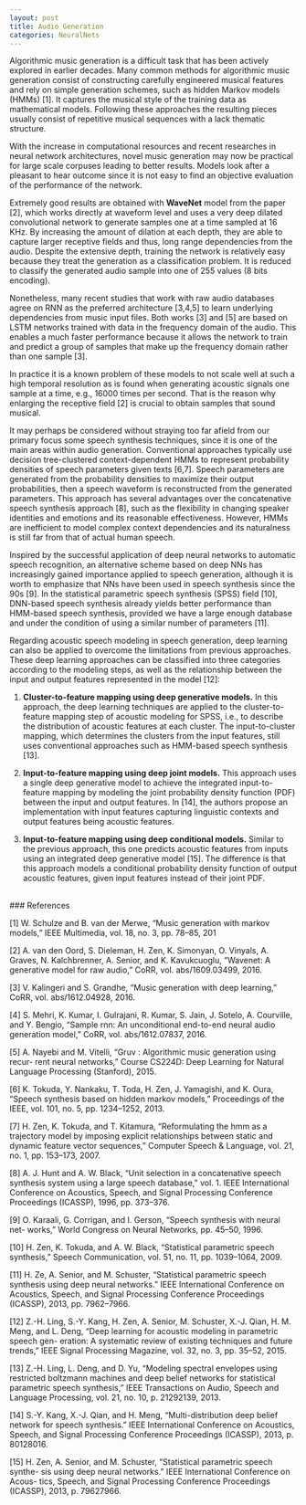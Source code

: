 ```yaml
---
layout: post
title: Audio Generation
categories: NeuralNets
---
```


Algorithmic music generation is a difficult task that has been actively explored in earlier decades. Many common methods for algorithmic music generation consist of constructing carefully engineered musical features and rely on simple generation schemes, such as hidden Markov models (HMMs) [1]. It captures the musical style of the training data as mathematical models. Following these approaches the resulting pieces usually consist of repetitive musical sequences with a lack thematic structure.

With the increase in computational resources and recent researches in neural network architectures, novel music generation may now be practical for large scale corpuses leading to better results. Models look after a pleasant to hear outcome since it is not easy to find an objective evaluation of the performance of the network.

Extremely good results are obtained with **WaveNet** model from the paper [2], which works directly at waveform level and uses a very deep dilated convolutional network to generate samples one at a time sampled at 16 KHz. By increasing the amount of dilation at each depth, they are able to capture larger receptive fields and thus, long range dependencies from the audio. Despite the extensive depth, training the network is relatively easy because they treat the generation as a classification problem. It is reduced to classify the generated audio sample into one of 255 values (8 bits encoding). 

Nonetheless, many recent studies that work with raw audio databases agree on RNN as the preferred architecture [3,4,5] to learn underlying dependencies from music input files. Both works [3] and [5] are based on LSTM networks trained with data in the frequency domain of the audio. This enables a much faster performance because it allows the network to train and predict a group of samples that make up the frequency domain rather than one sample [3]. 

In practice it is a known problem of these models to not scale well at such a high temporal resolution as is found when generating acoustic signals one sample at a time, e.g., 16000 times per second. That is the reason why enlarging the receptive field [2] is crucial to obtain samples that sound musical.

It may perhaps be considered without straying too far afield from our primary focus some speech synthesis techniques, since it is one of the main areas within audio generation. Conventional approaches typically use decision tree-clustered context-dependent HMMs to represent probability densities of speech parameters given texts [6,7]. Speech parameters are generated from the probability densities to maximize their output probabilities, then a speech waveform is reconstructed from the generated parameters. This approach has several advantages over the concatenative speech synthesis approach [8], such as the flexibility in changing speaker identities and emotions and its reasonable effectiveness. However, HMMs are inefficient to model complex context dependencies and its naturalness is still far from that of actual human speech. 

Inspired by the successful application of deep neural networks to automatic speech recognition, an alternative scheme based on deep NNs has increasingly gained importance applied to speech generation, although it is worth to emphasize that NNs have been used in speech synthesis since the 90s [9]. In the statistical parametric speech synthesis (SPSS) field [10], DNN-based speech synthesis already yields better performance than HMM-based speech synthesis, provided we have a large enough database and under the condition of using a similar number of parameters [11]. 

Regarding acoustic speech modeling in speech generation, deep learning can also be applied to overcome the limitations from previous approaches. These deep learning approaches can be classified into three categories according to the modeling steps, as well as the relationship between the input and output features represented in the model [12]: 

1. **Cluster-to-feature mapping using deep generative models.** In this approach, the deep learning techniques are applied to the cluster-to-feature mapping step of acoustic modeling for SPSS, i.e., to describe the distribution of acoustic features at each cluster. The input-to-cluster mapping, which determines the clusters from the input features, still uses conventional approaches such as HMM-based speech synthesis [13].

2. **Input-to-feature mapping using deep joint models.** This approach uses a single deep generative model to achieve the integrated input-to-feature mapping by modeling the joint probability density function (PDF) between the input and output features. In [14], the authors propose an implementation with input features capturing linguistic contexts and output features being acoustic features.

3. **Input-to-feature mapping using deep conditional models.** Similar to the previous approach, this one predicts acoustic features from inputs using an integrated deep generative model [15]. The difference is that this approach models a conditional probability density function of output acoustic features, given input features instead of their joint PDF.

<br />
### References

[1] W. Schulze and B. van der Merwe, “Music generation with markov models,” IEEE Multimedia, vol. 18, no. 3, pp. 78–85, 201

[2] A. van den Oord, S. Dieleman, H. Zen, K. Simonyan, O. Vinyals, A. Graves, N. Kalchbrenner, A. Senior, and K. Kavukcuoglu, “Wavenet: A generative model for raw audio,” CoRR, vol. abs/1609.03499, 2016.

[3] V. Kalingeri and S. Grandhe, “Music generation with deep learning,” CoRR, vol. abs/1612.04928, 2016.

[4] S. Mehri, K. Kumar, I. Gulrajani, R. Kumar, S. Jain, J. Sotelo, A. Courville, and Y. Bengio, “Sample rnn: An unconditional end-to-end neural audio generation model,” CoRR, vol. abs/1612.07837, 2016.

[5] A. Nayebi and M. Vitelli, “Gruv : Algorithmic music generation using recur- rent neural networks,” Course CS224D: Deep Learning for Natural Language Processing (Stanford), 2015.

[6] K. Tokuda, Y. Nankaku, T. Toda, H. Zen, J. Yamagishi, and K. Oura, “Speech synthesis based on hidden markov models,” Proceedings of the IEEE, vol. 101, no. 5, pp. 1234–1252, 2013.

[7] H. Zen, K. Tokuda, and T. Kitamura, “Reformulating the hmm as a trajectory model by imposing explicit relationships between static and dynamic feature vector sequences,” Computer Speech & Language, vol. 21, no. 1, pp. 153–173, 2007.

[8] A. J. Hunt and A. W. Black, “Unit selection in a concatenative speech synthesis system using a large speech database,” vol. 1. IEEE International Conference on Acoustics, Speech, and Signal Processing Conference Proceedings (ICASSP), 1996, pp. 373–376.

[9] O. Karaali, G. Corrigan, and I. Gerson, “Speech synthesis with neural net- works,” World Congress on Neural Networks, pp. 45–50, 1996.

[10] H. Zen, K. Tokuda, and A. W. Black, “Statistical parametric speech synthesis,” Speech Communication, vol. 51, no. 11, pp. 1039–1064, 2009.

[11] H. Ze, A. Senior, and M. Schuster, “Statistical parametric speech synthesis using deep neural networks.” IEEE International Conference on Acoustics, Speech, and Signal Processing Conference Proceedings (ICASSP), 2013, pp. 7962–7966.

[12] Z.-H. Ling, S.-Y. Kang, H. Zen, A. Senior, M. Schuster, X.-J. Qian, H. M. Meng, and L. Deng, “Deep learning for acoustic modeling in parametric speech gen- eration: A systematic review of existing techniques and future trends,” IEEE Signal Processing Magazine, vol. 32, no. 3, pp. 35–52, 2015.

[13] Z.-H. Ling, L. Deng, and D. Yu, “Modeling spectral envelopes using restricted boltzmann machines and deep belief networks for statistical parametric speech synthesis,” IEEE Transactions on Audio, Speech and Language Processing, vol. 21, no. 10, p. 21292139, 2013.

[14] S.-Y. Kang, X.-J. Qian, and H. Meng, “Multi-distribution deep belief network for speech synthesis.” IEEE International Conference on Acoustics, Speech, and Signal Processing Conference Proceedings (ICASSP), 2013, p. 80128016.

[15] H. Zen, A. Senior, and M. Schuster, “Statistical parametric speech synthe- sis using deep neural networks.” IEEE International Conference on Acous- tics, Speech, and Signal Processing Conference Proceedings (ICASSP), 2013, p. 79627966.
